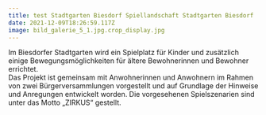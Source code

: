 ```yaml
---
title: test Stadtgarten Biesdorf Spiellandschaft Stadtgarten Biesdorf
date: 2021-12-09T18:26:59.117Z
image: bild_galerie_5_1.jpg.crop_display.jpg
---
```

Im Biesdorfer Stadtgarten wird ein Spielplatz für Kinder und zusätzlich einige Bewegungsmöglichkeiten für ältere Bewohnerinnen und Bewohner errichtet.\
Das Projekt ist gemeinsam mit Anwohnerinnen und Anwohnern im Rahmen von zwei Bürgerversammlungen vorgestellt und auf Grundlage der Hinweise und Anregungen entwickelt worden. Die vorgesehenen Spielszenarien sind unter das Motto „ZIRKUS“ gestellt.